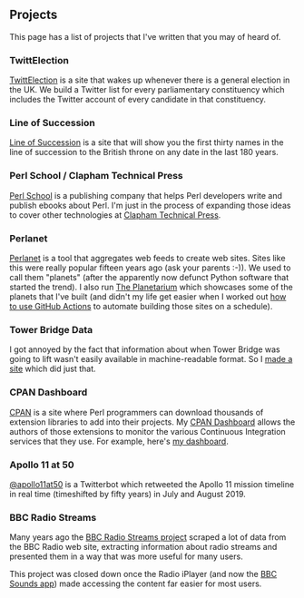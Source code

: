 ## Projects

This page has a list of projects that I've written that you may of heard of.

### TwittElection

[TwittElection](https://twittelection.co.uk/) is a site that wakes up
whenever there is a general election in the UK. We build a Twitter
list for every parliamentary constituency which includes the Twitter
account of every candidate in that constituency.

### Line of Succession

[Line of Succession](https://lineofsuccession.co.uk/) is a site that will
show you the first thirty names in the line of succession to the British
throne on any date in the last 180 years.

### Perl School / Clapham Technical Press

[Perl School](https://perlschool.com/) is a publishing company that helps
Perl developers write and publish ebooks about Perl. I'm just in the
process of expanding those ideas to cover other technologies at
[Clapham Technical Press](https://claphamtechpress.com/).

### Perlanet

[Perlanet](https://metacpan.org/pod/distribution/Perlanet/bin/perlanet) is
a tool that aggregates web feeds to create web sites. Sites like this were
really popular fifteen years ago (ask your parents :-)). We used to call
them "planets" (after the apparently now defunct Python software that
started the trend). I also run
[The Planetarium](https://theplanetarium.org/) which showcases some of the
planets that I've built (and didn't my life get easier when I worked out
[how to use GitHub Actions](https://dev.to/davorg/github-actions-for-semi-static-web-sites-597g)
to automate building those sites on a schedule).

### Tower Bridge Data

I got annoyed by the fact that information about when Tower Bridge was
going to lift wasn't easily available in machine-readable format. So
I [made a site](https://towerbridge.dave.org.uk/) which did just that.

### CPAN Dashboard

[CPAN](https://metacpan.org/) is a site where Perl programmers can download
thousands of extension libraries to add into their projects. My
[CPAN Dashboard](https://cpandashboard.com/) allows the authors of those
extensions to monitor the various Continuous Integration services that
they use. For example, here's
[my dashboard](https://cpandashboard.com/DAVECROSS/).

### Apollo 11 at 50

[@apollo11at50](https://twitter.com/apollo11at50) is a Twitterbot which
retweeted the Apollo 11 mission timeline in real time (timeshifted by
fifty years) in July and August 2019.

### BBC Radio Streams

Many years ago the [BBC Radio Streams project](https://dave.org.uk/streams)
scraped a lot of data from the BBC Radio web site, extracting information
about radio streams and presented them in a way that was more useful for
many users.

This project was closed down once the Radio iPlayer (and now the
[BBC Sounds app](https://www.bbc.co.uk/sounds)) made accessing the
content far easier for most users.
